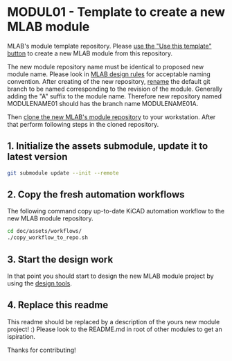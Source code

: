 # MODUL01 - Template to create a new MLAB module

MLAB's module template repository. Please [use the "Use this template" button](https://docs.github.com/en/repositories/creating-and-managing-repositories/creating-a-repository-from-a-template#creating-a-repository-from-a-template) to create a new MLAB module from this repository.

The new module repository name must be identical to proposed new module name. Please look in [MLAB design rules](https://wiki.mlab.cz/doku.php?id=en:rules#identification_of_modules) for acceptable naming convention.
After creating of the new repository, [rename](https://docs.github.com/en/repositories/configuring-branches-and-merges-in-your-repository/managing-branches-in-your-repository/renaming-a-branch) the default git branch to be named corresponding to the revision of the module. Generally adding the "A" suffix to the module name. Therefore new repository named MODULENAME01 should has the branch name MODULENAME01A. 

Then [clone the new MLAB's module repository](https://docs.github.com/en/repositories/creating-and-managing-repositories/cloning-a-repository) to your workstation. After that perform following steps in the cloned repository. 

## 1. Initialize the assets submodule, update it to latest version
```bash
git submodule update --init --remote
```

## 2. Copy the fresh automation workflows
    
The following command copy up-to-date KiCAD automation workflow to the new MLAB module repository.
```bash
cd doc/assets/workflows/
./copy_workflow_to_repo.sh
```
## 3. Start the design work 

In that point you should start to design the new MLAB module project by using the [design tools](https://wiki.mlab.cz/doku.php?id=en:tools).

## 4. Replace this readme

This readme should be replaced by a description of the yours new module project! :)
Please look to the README.md in root of other modules to get an ispiration. 

Thanks for contributing! 


    
